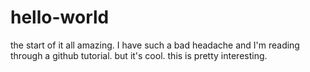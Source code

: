 # hello-world
the start of it all
amazing. I have such a bad headache and I'm reading through a github tutorial.
but it's cool. this is pretty interesting.
